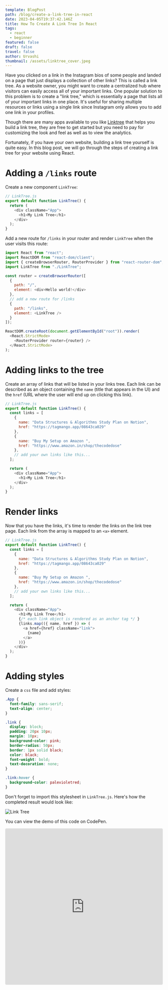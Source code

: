```yaml
---
template: BlogPost
path: /blog/create-a-link-tree-in-react
date: 2023-04-05T19:37:42.146Z
title: How To Create A Link Tree In React
tags:
  - react
  - beginner
featured: false
draft: false
travel: false
author: Urvashi
thumbnail: /assets/linktree_cover.jpeg
---
```


Have you clicked on a link in the Instagram bios of some people and landed on a page that just displays a collection of other links?
This is called a link tree.
As a website owner, you might want to create a centralized hub where visitors can easily access all of your important links.
One popular solution to this problem is to create a "link tree," which is essentially a page that lists all of your important links in one place.
It's useful for sharing multiple resources or links using a single link since Instagram only allows you to add one link in your profiles.

Though there are many apps available to you like [Linktree](https://linktr.ee/) that helps you build a link tree, they are free to get started but you need to pay for customizing the look and feel as well as to view the analytics.

Fortunately, if you have your own website, building a link tree yourself is quite easy.
In this blog post, we will go through the steps of creating a link tree for your website using React.

# Adding a `/links` route

Create a new component `LinkTree`:

```js
// LinkTree.js
export default function LinkTree() {
  return (
    <div className="App">
      <h1>My Link Tree</h1>
    </div>
  );
}
```

Add a new route for `/links` in your router and render `LinkTree` when the user visits this route:

```js
import React from "react";
import ReactDOM from "react-dom/client";
import { createBrowserRouter, RouterProvider } from "react-router-dom";
import LinkTree from "./LinkTree";

const router = createBrowserRouter([
  {
    path: "/",
    element: <div>Hello world!</div>
  },
  // add a new route for /links
  {
    path: "/links",
    element: <LinkTree />
  }
]);

ReactDOM.createRoot(document.getElementById("root")).render(
  <React.StrictMode>
    <RouterProvider router={router} />
  </React.StrictMode>
);
```

# Adding links to the tree

Create an array of links that will be listed in your links tree.
Each link can be described as an object containing the `name` (title that appears in the UI) and the `href` (URL where the user will end up on clicking this link).

```js
// LinkTree.js
export default function LinkTree() {
  const links = [
    {
      name: "Data Structures & Algorithms Study Plan on Notion",
      href: "https://tagmango.app/08643ca029"
    },
    {
      name: "Buy My Setup on Amazon ",
      href: "https://www.amazon.in/shop/thecodedose"
    },
    // add your own links like this...
  ];

  return (
    <div className="App">
      <h1>My Link Tree</h1>
    </div>
  );
}
```

# Render links

Now that you have the links, it's time to render the links on the link tree page.
Each link from the array is mapped to an `<a>` element.

```js
// LinkTree.js
export default function LinkTree() {
  const links = [
    {
      name: "Data Structures & Algorithms Study Plan on Notion",
      href: "https://tagmango.app/08643ca029"
    },
    {
      name: "Buy My Setup on Amazon ",
      href: "https://www.amazon.in/shop/thecodedose"
    },
    // add your own links like this...
  ];

  return (
    <div className="App">
      <h1>My Link Tree</h1>
      {/* each link object is rendered as an anchor tag */ }
      {links.map(({ name, href }) => (
        <a href={href} className="link">
          {name}
        </a>
      ))}
    </div>
  );
}
```

# Adding styles

Create a `css` file and add styles:

```css
.App {
  font-family: sans-serif;
  text-align: center;
}

.link {
  display: block;
  padding: 20px 10px;
  margin: 10px;
  background-color: pink;
  border-radius: 50px;
  border: 1px solid black;
  color: black;
  font-weight: bold;
  text-decoration: none;
}

.link:hover {
  background-color: palevioletred;
}
```

Don't forget to import this stylesheet in `LinkTree.js`.
Here's how the completed result would look like:

![Link Tree](/assets/linktree.png)

You can view the demo of this code on CodePen.

<iframe src="https://codesandbox.io/embed/sleepy-payne-ju981h?fontsize=14&hidenavigation=1&theme=dark"
  style="width:100%; height:500px; border:0; border-radius: 4px; overflow:hidden;"
  title="sleepy-payne-ju981h"
  allow="accelerometer; ambient-light-sensor; camera; encrypted-media; geolocation; gyroscope; hid; microphone; midi; payment; usb; vr; xr-spatial-tracking"
  sandbox="allow-forms allow-modals allow-popups allow-presentation allow-same-origin allow-scripts"
></iframe>
